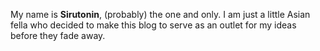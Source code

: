 My name is **Sirutonin**, (probably) the one and only. I am just a little Asian fella who decided to make this blog to
serve as an outlet for my ideas before they fade away.